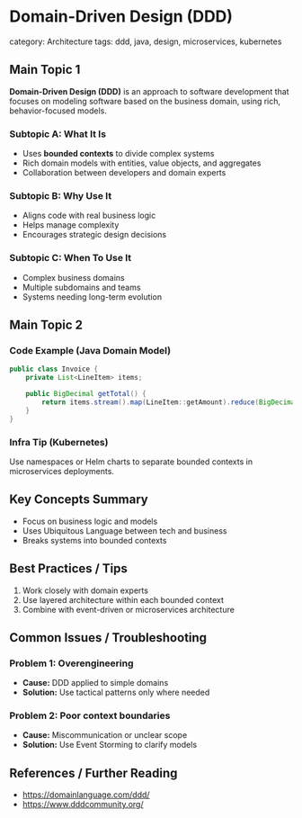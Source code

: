# Domain-Driven Design (DDD)
category: Architecture
tags: ddd, java, design, microservices, kubernetes
## Main Topic 1
**Domain-Driven Design (DDD)** is an approach to software development that focuses on modeling software based on the business domain, using rich, behavior-focused models.

### Subtopic A: What It Is
- Uses **bounded contexts** to divide complex systems
- Rich domain models with entities, value objects, and aggregates
- Collaboration between developers and domain experts

### Subtopic B: Why Use It
- Aligns code with real business logic
- Helps manage complexity
- Encourages strategic design decisions

### Subtopic C: When To Use It
- Complex business domains
- Multiple subdomains and teams
- Systems needing long-term evolution

## Main Topic 2
### Code Example (Java Domain Model)
```java
public class Invoice {
    private List<LineItem> items;

    public BigDecimal getTotal() {
        return items.stream().map(LineItem::getAmount).reduce(BigDecimal.ZERO, BigDecimal::add);
    }
}
```

### Infra Tip (Kubernetes)
Use namespaces or Helm charts to separate bounded contexts in microservices deployments.

## Key Concepts Summary
- Focus on business logic and models
- Uses Ubiquitous Language between tech and business
- Breaks systems into bounded contexts

## Best Practices / Tips
1. Work closely with domain experts
2. Use layered architecture within each bounded context
3. Combine with event-driven or microservices architecture

## Common Issues / Troubleshooting
### Problem 1: Overengineering
- **Cause:** DDD applied to simple domains
- **Solution:** Use tactical patterns only where needed

### Problem 2: Poor context boundaries
- **Cause:** Miscommunication or unclear scope
- **Solution:** Use Event Storming to clarify models

## References / Further Reading
- https://domainlanguage.com/ddd/
- https://www.dddcommunity.org/
